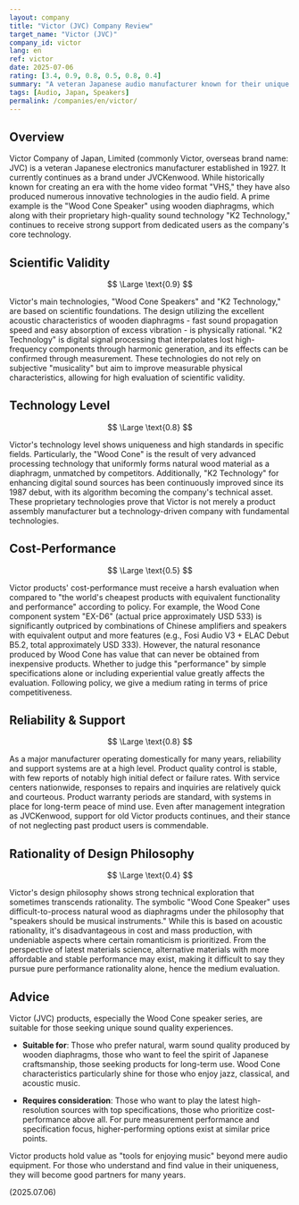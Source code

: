 ```yaml
---
layout: company
title: "Victor (JVC) Company Review"
target_name: "Victor (JVC)"
company_id: victor
lang: en
ref: victor
date: 2025-07-06
rating: [3.4, 0.9, 0.8, 0.5, 0.8, 0.4]
summary: "A veteran Japanese audio manufacturer known for their unique 'Wood Cone' speakers. While the natural acoustics produced by wooden diaphragms are highly regarded, they face challenges in modern cost-performance competition. A brand that shines in niche markets pursuing specific sounds."
tags: [Audio, Japan, Speakers]
permalink: /companies/en/victor/
---
```

## Overview

Victor Company of Japan, Limited (commonly Victor, overseas brand name: JVC) is a veteran Japanese electronics manufacturer established in 1927. It currently continues as a brand under JVCKenwood. While historically known for creating an era with the home video format "VHS," they have also produced numerous innovative technologies in the audio field. A prime example is the "Wood Cone Speaker" using wooden diaphragms, which along with their proprietary high-quality sound technology "K2 Technology," continues to receive strong support from dedicated users as the company's core technology.

## Scientific Validity

$$ \Large \text{0.9} $$

Victor's main technologies, "Wood Cone Speakers" and "K2 Technology," are based on scientific foundations. The design utilizing the excellent acoustic characteristics of wooden diaphragms - fast sound propagation speed and easy absorption of excess vibration - is physically rational. "K2 Technology" is digital signal processing that interpolates lost high-frequency components through harmonic generation, and its effects can be confirmed through measurement. These technologies do not rely on subjective "musicality" but aim to improve measurable physical characteristics, allowing for high evaluation of scientific validity.

## Technology Level

$$ \Large \text{0.8} $$

Victor's technology level shows uniqueness and high standards in specific fields. Particularly, the "Wood Cone" is the result of very advanced processing technology that uniformly forms natural wood material as a diaphragm, unmatched by competitors. Additionally, "K2 Technology" for enhancing digital sound sources has been continuously improved since its 1987 debut, with its algorithm becoming the company's technical asset. These proprietary technologies prove that Victor is not merely a product assembly manufacturer but a technology-driven company with fundamental technologies.

## Cost-Performance

$$ \Large \text{0.5} $$

Victor products' cost-performance must receive a harsh evaluation when compared to "the world's cheapest products with equivalent functionality and performance" according to policy. For example, the Wood Cone component system "EX-D6" (actual price approximately USD 533) is significantly outpriced by combinations of Chinese amplifiers and speakers with equivalent output and more features (e.g., Fosi Audio V3 + ELAC Debut B5.2, total approximately USD 333). However, the natural resonance produced by Wood Cone has value that can never be obtained from inexpensive products. Whether to judge this "performance" by simple specifications alone or including experiential value greatly affects the evaluation. Following policy, we give a medium rating in terms of price competitiveness.

## Reliability & Support

$$ \Large \text{0.8} $$

As a major manufacturer operating domestically for many years, reliability and support systems are at a high level. Product quality control is stable, with few reports of notably high initial defect or failure rates. With service centers nationwide, responses to repairs and inquiries are relatively quick and courteous. Product warranty periods are standard, with systems in place for long-term peace of mind use. Even after management integration as JVCKenwood, support for old Victor products continues, and their stance of not neglecting past product users is commendable.

## Rationality of Design Philosophy

$$ \Large \text{0.4} $$

Victor's design philosophy shows strong technical exploration that sometimes transcends rationality. The symbolic "Wood Cone Speaker" uses difficult-to-process natural wood as diaphragms under the philosophy that "speakers should be musical instruments." While this is based on acoustic rationality, it's disadvantageous in cost and mass production, with undeniable aspects where certain romanticism is prioritized. From the perspective of latest materials science, alternative materials with more affordable and stable performance may exist, making it difficult to say they pursue pure performance rationality alone, hence the medium evaluation.

## Advice

Victor (JVC) products, especially the Wood Cone speaker series, are suitable for those seeking unique sound quality experiences.

- **Suitable for**: Those who prefer natural, warm sound quality produced by wooden diaphragms, those who want to feel the spirit of Japanese craftsmanship, those seeking products for long-term use. Wood Cone characteristics particularly shine for those who enjoy jazz, classical, and acoustic music.

- **Requires consideration**: Those who want to play the latest high-resolution sources with top specifications, those who prioritize cost-performance above all. For pure measurement performance and specification focus, higher-performing options exist at similar price points.

Victor products hold value as "tools for enjoying music" beyond mere audio equipment. For those who understand and find value in their uniqueness, they will become good partners for many years.

(2025.07.06)
